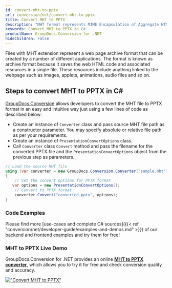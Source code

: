 ```yaml
---
id: convert-mht-to-pptx
url: conversion/net/convert-mht-to-pptx
title: Convert MHT to PPTX
description: "MHT format represents MIME Encapsulation of Aggregate HTML with .mht extension. Learn how to convert MHT to PPTX file programmatically in C# language using GroupDocs.Conversion for .NET library."
keywords: Convert MHT to PPTX in C#
productName: GroupDocs.Conversion for .NET
hideChildren: False
---
```


Files with MHT extension represent a web page archive format that can be created by a number of different applications. The format is known as archive format because it saves the web HTML code and associated resources in a single file. These resources include anything linked to the webpage such as images, applets, animations, audio files and so on.

## Steps to convert MHT to PPTX in C#

[GroupDocs.Conversion](https://products.groupdocs.com/conversion/net) allows developers to convert the MHT file to PPTX format in an easy and intuitive way just using a few lines of code as described below:

* Create an instance of `Converter` class and pass source MHT file path as a constructor parameter. You may specify absolute or relative file path as per your requirements. 
* Create an instance of `PresentationConvertOptions` class.
* Call `Converter` class `Convert` method and pass the filename for the converted PPTX file and the `PresentationConvertOptions` object from the previous step as parameters.

```csharp
// Load the source MHT file
using (var converter = new GroupDocs.Conversion.Converter("sample.mht"))
{
    // Set the convert options for PPTX format
   var options = new PresentationConvertOptions();
    // Convert to PPTX format
    converter.Convert("converted.pptx", options);
}
```

### Code Examples

Please find more [use-cases and complete C# sources]({{< ref "conversion/net/developer-guide/examples-and-demos.md" >}}) of our backend and frontend examples and try them for free!

### MHT to PPTX Live Demo

GroupDocs.Conversion for .NET provides an online [**MHT to PPTX converter**](https://products.groupdocs.app/conversion/mht-to-pptx), which allows you to try it for free and check conversion quality and accuracy.

[!["Convert MHT to PPTX"](conversion/net/images/convert-to-pptx/convert-mht-to-pptx.png)](https://products.groupdocs.app/conversion/mht-to-pptx)